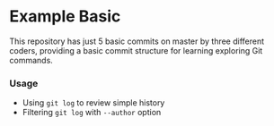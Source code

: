 # Example Basic

This repository has just 5 basic commits on master by three different coders, providing a basic commit structure for learning exploring Git commands.

### Usage

* Using `git log` to review simple history
* Filtering `git log` with `--author` option
